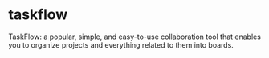 # taskflow
TaskFlow: a popular, simple, and easy-to-use collaboration tool that enables you to organize projects and everything related to them into boards.
